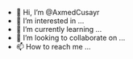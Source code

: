 - 👋 Hi, I’m @AxmedCusayr
- 👀 I’m interested in ...
- 🌱 I’m currently learning ...
- 💞️ I’m looking to collaborate on ...
- 📫 How to reach me ...

<!---
AxmedCusayr/AxmedCusayr is a ✨ special ✨ repository because its `README.md` (this file) appears on your GitHub profile.
You can click the Preview link to take a look at your changes.
--->
